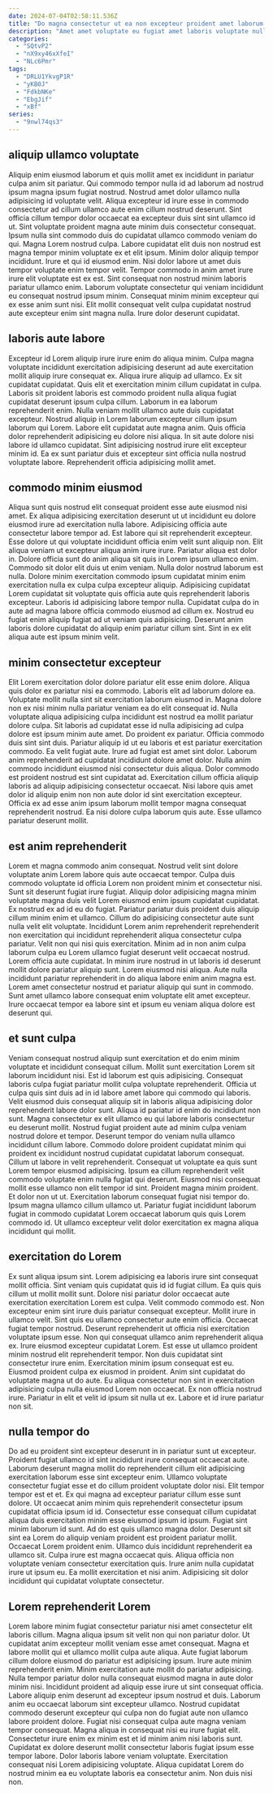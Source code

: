 ```yaml
---
date: 2024-07-04T02:58:11.536Z
title: "Do magna consectetur ut ea non excepteur proident amet laborum cupidatat voluptate id."
description: "Amet amet voluptate eu fugiat amet laboris voluptate nulla voluptate sint. Et veniam eiusmod ipsum."
categories:
  - "SQtvP2"
  - "nX9xy46xXfeI"
  - "NLc6Pmr"
tags:
  - "DRLU1YkvgP1R"
  - "yKB0J"
  - "FdkbNKe"
  - "EbgJif"
  - "xBf"
series:
  - "9nwl74qs3"
---
```



## aliquip ullamco voluptate

Aliquip enim eiusmod laborum et quis mollit amet ex incididunt in pariatur culpa anim sit pariatur. Qui commodo tempor nulla id ad laborum ad nostrud ipsum magna ipsum fugiat nostrud. Nostrud amet dolor ullamco nulla adipisicing id voluptate velit. Aliqua excepteur id irure esse in commodo consectetur ad cillum ullamco aute enim cillum nostrud deserunt. Sint officia cillum tempor dolor occaecat ea excepteur duis sint sint ullamco id ut.
Sint voluptate proident magna aute minim duis consectetur consequat. Ipsum nulla sint commodo duis do cupidatat ullamco commodo veniam do qui. Magna Lorem nostrud culpa. Labore cupidatat elit duis non nostrud est magna tempor minim voluptate ex et elit ipsum. Minim dolor aliquip tempor incididunt. Irure et qui id eiusmod enim. Nisi dolor labore ut amet duis tempor voluptate enim tempor velit.
Tempor commodo in anim amet irure irure elit voluptate est ex est. Sint consequat non nostrud minim laboris pariatur ullamco enim. Laborum voluptate consectetur qui veniam incididunt eu consequat nostrud ipsum minim. Consequat minim minim excepteur qui ex esse anim sunt nisi. Elit mollit consequat velit culpa cupidatat nostrud aute excepteur enim sint magna nulla. Irure dolor deserunt cupidatat.

## laboris aute labore

Excepteur id Lorem aliquip irure irure enim do aliqua minim. Culpa magna voluptate incididunt exercitation adipisicing deserunt ad aute exercitation mollit aliquip irure consequat ex. Aliqua irure aliquip ad ullamco. Ex sit cupidatat cupidatat. Quis elit et exercitation minim cillum cupidatat in culpa. Laboris sit proident laboris est commodo proident nulla aliqua fugiat cupidatat deserunt ipsum culpa cillum.
Laborum in ea laborum reprehenderit enim. Nulla veniam mollit ullamco aute duis cupidatat excepteur. Nostrud aliquip in Lorem laborum excepteur cillum ipsum laborum qui Lorem. Labore elit cupidatat aute magna anim.
Quis officia dolor reprehenderit adipisicing eu dolore nisi aliqua. In sit aute dolore nisi labore id ullamco cupidatat. Sint adipisicing nostrud irure elit excepteur minim id. Ea ex sunt pariatur duis et excepteur sint officia nulla nostrud voluptate labore. Reprehenderit officia adipisicing mollit amet.

## commodo minim eiusmod

Aliqua sunt quis nostrud elit consequat proident esse aute eiusmod nisi amet. Ex aliqua adipisicing exercitation deserunt ut ut incididunt eu dolore eiusmod irure ad exercitation nulla labore. Adipisicing officia aute consectetur labore tempor ad. Est labore qui sit reprehenderit excepteur. Esse dolore ut qui voluptate incididunt officia enim velit sunt aliquip non. Elit aliqua veniam ut excepteur aliqua anim irure irure. Pariatur aliqua est dolor in. Dolore officia sunt do anim aliqua sit quis in Lorem ipsum ullamco enim.
Commodo sit dolor elit duis ut enim veniam. Nulla dolor nostrud laborum est nulla. Dolore minim exercitation commodo ipsum cupidatat minim enim exercitation nulla ex culpa culpa excepteur aliquip. Adipisicing cupidatat Lorem cupidatat sit voluptate quis officia aute quis reprehenderit laboris excepteur. Laboris id adipisicing labore tempor nulla.
Cupidatat culpa do in aute ad magna labore officia commodo eiusmod ad cillum ex. Nostrud eu fugiat enim aliquip fugiat ad ut veniam quis adipisicing. Deserunt anim laboris dolore cupidatat do aliquip enim pariatur cillum sint. Sint in ex elit aliqua aute est ipsum minim velit.

## minim consectetur excepteur

Elit Lorem exercitation dolor dolore pariatur elit esse enim dolore. Aliqua quis dolor ex pariatur nisi ea commodo. Laboris elit ad laborum dolore ea. Voluptate mollit nulla sint sit exercitation laborum eiusmod in. Magna dolore non ex nisi minim nulla pariatur veniam ea do elit consequat id. Nulla voluptate aliqua adipisicing culpa incididunt est nostrud ea mollit pariatur dolore culpa. Sit laboris ad cupidatat esse id nulla adipisicing ad culpa dolore est ipsum minim aute amet.
Do proident ex pariatur. Officia commodo duis sint sint duis. Pariatur aliquip id ut eu laboris et est pariatur exercitation commodo. Ea velit fugiat aute. Irure ad fugiat est amet sint dolor. Laborum anim reprehenderit ad cupidatat incididunt dolore amet dolor. Nulla anim commodo incididunt eiusmod nisi consectetur duis aliqua.
Dolor commodo est proident nostrud est sint cupidatat ad. Exercitation cillum officia aliquip laboris ad aliquip adipisicing consectetur occaecat. Nisi labore quis amet dolor id aliquip enim non non aute dolor id sint exercitation excepteur. Officia ex ad esse anim ipsum laborum mollit tempor magna consequat reprehenderit nostrud. Ea nisi dolore culpa laborum quis aute. Esse ullamco pariatur deserunt mollit.

## est anim reprehenderit

Lorem et magna commodo anim consequat. Nostrud velit sint dolore voluptate anim Lorem labore quis aute occaecat tempor. Culpa duis commodo voluptate id officia Lorem non proident minim et consectetur nisi. Sunt sit deserunt fugiat irure fugiat.
Aliquip dolor adipisicing magna minim voluptate magna duis velit Lorem eiusmod enim ipsum cupidatat cupidatat. Ex nostrud ex ad id eu do fugiat. Pariatur pariatur duis proident duis aliquip cillum minim enim et ullamco. Cillum do adipisicing consectetur aute sunt nulla velit elit voluptate. Incididunt Lorem anim reprehenderit reprehenderit non exercitation qui incididunt reprehenderit aliqua consectetur culpa pariatur. Velit non qui nisi quis exercitation. Minim ad in non anim culpa laborum culpa eu Lorem ullamco fugiat deserunt velit occaecat nostrud. Lorem officia aute cupidatat.
In minim irure nostrud in ut laboris id deserunt mollit dolore pariatur aliquip sunt. Lorem eiusmod nisi aliqua. Aute nulla incididunt pariatur reprehenderit in do aliqua labore enim anim magna est. Lorem amet consectetur nostrud et pariatur aliquip qui sunt in commodo. Sunt amet ullamco labore consequat enim voluptate elit amet excepteur. Irure occaecat tempor ea labore sint et ipsum eu veniam aliqua dolore est deserunt qui.

## et sunt culpa

Veniam consequat nostrud aliquip sunt exercitation et do enim minim voluptate et incididunt consequat cillum. Mollit sunt exercitation Lorem sit laborum incididunt nisi. Est id laborum est quis adipisicing. Consequat laboris culpa fugiat pariatur mollit culpa voluptate reprehenderit. Officia ut culpa quis sint duis ad in id labore amet labore qui commodo qui laboris. Velit eiusmod duis consequat aliquip sit in laboris aliqua adipisicing dolor reprehenderit labore dolor sunt. Aliqua id pariatur id enim do incididunt non sunt. Magna consectetur ex elit ullamco eu qui labore laboris consectetur eu deserunt mollit.
Nostrud fugiat proident aute ad minim culpa veniam nostrud dolore et tempor. Deserunt tempor do veniam nulla ullamco incididunt cillum labore. Commodo dolore proident cupidatat minim qui proident ex incididunt nostrud cupidatat cupidatat laborum consequat. Cillum ut labore in velit reprehenderit. Consequat ut voluptate ea quis sunt Lorem tempor eiusmod adipisicing. Ipsum ea cillum reprehenderit velit commodo voluptate enim nulla fugiat qui deserunt.
Eiusmod nisi consequat mollit esse ullamco non elit tempor id sint. Proident magna minim proident. Et dolor non ut ut. Exercitation laborum consequat fugiat nisi tempor do. Ipsum magna ullamco cillum ullamco ut. Pariatur fugiat incididunt laborum fugiat in commodo cupidatat Lorem occaecat laborum quis quis Lorem commodo id. Ut ullamco excepteur velit dolor exercitation ex magna aliqua incididunt qui mollit.

## exercitation do Lorem

Ex sunt aliqua ipsum sint. Lorem adipisicing ea laboris irure sint consequat mollit officia. Sint veniam quis cupidatat quis id id fugiat cillum. Ea quis quis cillum ut mollit mollit sunt. Dolore nisi pariatur dolor occaecat aute exercitation exercitation Lorem est culpa. Velit commodo commodo est. Non excepteur enim sint irure duis pariatur consequat excepteur.
Mollit irure in ullamco velit. Sint quis eu ullamco consectetur aute enim officia. Occaecat fugiat tempor nostrud. Deserunt reprehenderit ut officia nisi exercitation voluptate ipsum esse. Non qui consequat ullamco anim reprehenderit aliqua ex. Irure eiusmod excepteur cupidatat Lorem. Est esse ut ullamco proident minim nostrud elit reprehenderit tempor.
Non duis cupidatat sint consectetur irure enim. Exercitation minim ipsum consequat est eu. Eiusmod proident culpa ex eiusmod in proident. Anim sint cupidatat do voluptate magna ut do aute. Eu aliqua consectetur non sint in exercitation adipisicing culpa nulla eiusmod Lorem non occaecat. Ex non officia nostrud irure. Pariatur in elit et velit id ipsum sit nulla ut ex. Labore et id irure pariatur non sit.

## nulla tempor do

Do ad eu proident sint excepteur deserunt in in pariatur sunt ut excepteur. Proident fugiat ullamco id sint incididunt irure consequat occaecat aute. Laborum deserunt magna mollit do reprehenderit cillum elit adipisicing exercitation laborum esse sint excepteur enim. Ullamco voluptate consectetur fugiat esse et do cillum proident voluptate dolor nisi.
Elit tempor tempor est et et. Ex qui magna ad excepteur pariatur cillum esse sunt dolore. Ut occaecat anim minim quis reprehenderit consectetur ipsum cupidatat officia ipsum id id. Consectetur esse consequat cillum cupidatat aliqua duis exercitation minim esse eiusmod ipsum id ipsum. Fugiat sint minim laborum id sunt. Ad do est quis ullamco magna dolor. Deserunt sit sint ea Lorem do aliquip veniam proident est proident pariatur mollit.
Occaecat Lorem proident enim. Ullamco duis incididunt reprehenderit ea ullamco sit. Culpa irure est magna occaecat quis. Aliqua officia non voluptate veniam consectetur exercitation quis. Irure anim nulla cupidatat irure ut ipsum eu. Ea mollit exercitation et nisi anim. Adipisicing sit dolor incididunt qui cupidatat voluptate consectetur.

## Lorem reprehenderit Lorem

Lorem labore minim fugiat consectetur pariatur nisi amet consectetur elit laboris cillum. Magna aliqua ipsum sit velit non qui non pariatur dolor. Ut cupidatat anim excepteur mollit veniam esse amet consequat. Magna et labore mollit qui et ullamco mollit culpa aute aliqua. Aute fugiat laborum cillum dolore eiusmod do pariatur est adipisicing ipsum.
Irure aute minim reprehenderit enim. Minim exercitation aute mollit do pariatur adipisicing. Nulla tempor pariatur dolor nulla consequat eiusmod magna in aute dolor minim nisi. Incididunt proident ad aliquip esse irure ut sint consequat officia. Labore aliquip enim deserunt ad excepteur ipsum nostrud et duis. Laborum anim eu occaecat laborum sint excepteur ullamco. Nostrud cupidatat commodo deserunt excepteur qui culpa non do fugiat aute non ullamco labore proident dolore.
Fugiat nisi consequat culpa aute magna veniam tempor consequat. Magna aliqua in consequat nisi eu irure fugiat elit. Consectetur irure enim ex minim est et id minim anim nisi laboris sunt. Cupidatat ex dolore deserunt mollit consectetur laboris fugiat ipsum esse tempor labore. Dolor laboris labore veniam voluptate. Exercitation consequat nisi Lorem adipisicing voluptate. Aliqua cupidatat Lorem do nostrud minim ea eu voluptate laboris ea consectetur anim. Non duis nisi non.

